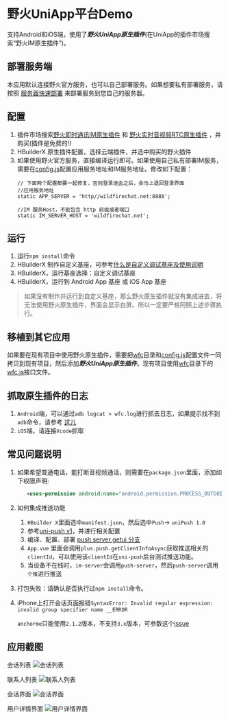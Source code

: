 # 野火UniApp平台Demo
支持Android和iOS端，使用了***野火UniApp原生插件***(在UniApp的插件市场搜索“野火IM原生插件”)。

## 部署服务端
本应用默认连接野火官方服务，也可以自己部署服务。如果想要私有部署服务，请按照 [服务器快速部署](https://docs.wildfirechat.cn/quick_start/server.html) 来部署服务到您自己的服务器。

## 配置
1. 插件市场搜索[野火即时通讯IM原生插件](https://ext.dcloud.net.cn/plugin?id=7895) 和 [野火实时音视频RTC原生插件](https://ext.dcloud.net.cn/plugin?id=9364) ，并购买(插件是免费的!)
2. HBuilderX 原生插件配置，选择云端插件，并选中购买的野火插件
3. 如果使用野火官方服务，直接编译运行即可。如果使用自己私有部署IM服务，需要在[config.js](./config.js)配置应用服务地址和IM服务地址。修改如下配置：
    ```
    // 下面两个配置都要一起修复，否则登录进去之后，会马上退回登录界面
    //应用服务地址
    static APP_SERVER = 'http//wildfirechat.net:8888';

    //IM 服务Host，不能包含 http 前缀或者端口
    static IM_SERVER_HOST = 'wildfirechat.net';
    ```

## 运行
1. 运行```npm install```命令
2. HBuilderX 制作自定义基座，可参考[什么是自定义调试基座及使用说明](https://ask.dcloud.net.cn/article/35115)
3. HBuilderX，运行基座选择：自定义调试基座
4. HBuilderX，运行到 Android App 基座 或 iOS App 基座
> 如果没有制作并运行到自定义基座，那么野火原生插件就没有集成进去，将无法使用野火原生插件，界面会显示白屏。所以一定要严格阿照上述步骤执行。

## 移植到其它应用
如果要在现有项目中使用野火原生插件，需要把[wfc](./wfc)目录和[config.js](./config.js)配置文件一同拷贝到现有项目，然后添加***野火UniApp原生插件***。现有项目使用[wfc](./wfc)目录下的[wfc.js](./wfc/client/wfc.js)接口文件。

## 抓取原生插件的日志
1. ```Android```端，可以通过```adb logcat > wfc.log```进行抓去日志，如果提示找不到```adb```命令，请参考 [这儿](https://uniapp.dcloud.net.cn/tutorial/run/run-app-faq.html)
2. ```iOS```端，请连接```Xcode```抓取

## 常见问题说明

1. 如果希望普通电话，能打断音视频通话，则需要在`package.json`里面，添加如下权限声明:
    ```xml
       <uses-permission android:name="android.permission.PROCESS_OUTGOING_CALLS" />
    ```
2. 如何集成推送功能
   1. `HBuilder X`里面选中`manifest.json`，然后选中`Push`-> `uniPush 1.0`
   2. 参考[uni-push v1](https://uniapp.dcloud.net.cn/unipush-v1.html)，并进行相关配置
   3. 编译、配置、部署 [push server getui 分支](https://github.com/wildfirechat/push_server/tree/getui)
   4. `App.vue` 里面会调用`plus.push.getClientInfoAsync`获取推送相关的`clientId`，可以使用该`clientId`在`uni-push`后台测试推送功能。
   5. 当设备不在线时，`im-server`会调用`push-server`，然后`push-server`调用`个推`进行推送

3. 打包失败：请确认是否执行过```npm install```命令。
4. iPhone上打开会话页面报错`SyntaxError: Invalid regular expression: invalid group specifier name __ERROR`

    `anchorme`只能使用`2.1.2`版本，不支持`3.x`版本，可参数这个[issue](https://github.com/alexcorvi/anchorme.js/issues/133)

## 应用截图
会话列表
![会话列表](./screenshots/uniapp_conversation_list.jpeg)

联系人列表
![联系人列表](./screenshots/uniapp_contact_tab.jpeg)

会话界面
![会话界面](./screenshots/uniapp_conversation.jpeg)

用户详情界面
![用户详情界面](./screenshots/uniapp_user_profile.jpeg)
